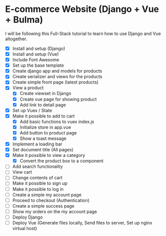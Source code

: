 # E-commerce Website (Django + Vue + Bulma)

I will be following this Full-Stack tutorial to learn how to use Django and Vue altogether.

- [x] Install and setup (Django)
- [x] Install and setup (Vue)
- [x] Include Font Awesome
- [x] Set up the base template
- [x] Create django app and models for products
- [x] Create serializer and views for the products
- [x] Create simple front page (latest products)
- [x] View a product
    - [x] Create viewset in Django
    - [x] Create vue page for showing product
    - [x] Add link to detail page
- [x] Set up Vuex / State
- [x] Make it possible to add to cart
    - [x] Add basic functions to vuex index.js
    - [x] Initialize store in app.vue
    - [x] Add button to product page
    - [x] Show a toast message
- [x] Implement a loading bar
- [x] Set document title (All pages)
- [x] Make it possible to view a category
    - [x] Convert the product box to a component
- [ ] Add search functionality
- [ ] View cart
- [ ] Change contents of cart
- [ ] Make it possible to sign up
- [ ] Make it possible to log in
- [ ] Create a simple my account page
- [ ] Proceed to checkout (Authentication)
- [ ] Create a simple success page
- [ ] Show my orders on the my account page
- [ ] Deploy Django 
- [ ] Deploy Vue (Generate files locally, Send files to server, Set up nginx virtual host)